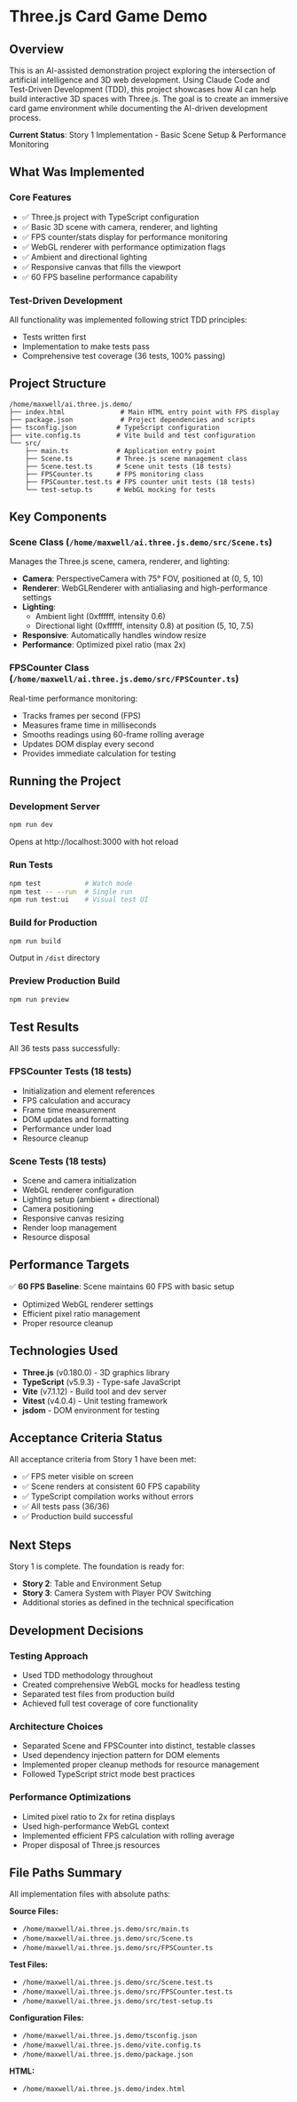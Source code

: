 # Three.js Card Game Demo

## Overview
This is an AI-assisted demonstration project exploring the intersection of artificial intelligence and 3D web development. Using Claude Code and Test-Driven Development (TDD), this project showcases how AI can help build interactive 3D spaces with Three.js. The goal is to create an immersive card game environment while documenting the AI-driven development process.

**Current Status**: Story 1 Implementation - Basic Scene Setup & Performance Monitoring

## What Was Implemented

### Core Features
- ✅ Three.js project with TypeScript configuration
- ✅ Basic 3D scene with camera, renderer, and lighting
- ✅ FPS counter/stats display for performance monitoring
- ✅ WebGL renderer with performance optimization flags
- ✅ Ambient and directional lighting
- ✅ Responsive canvas that fills the viewport
- ✅ 60 FPS baseline performance capability

### Test-Driven Development
All functionality was implemented following strict TDD principles:
- Tests written first
- Implementation to make tests pass
- Comprehensive test coverage (36 tests, 100% passing)

## Project Structure

```
/home/maxwell/ai.three.js.demo/
├── index.html              # Main HTML entry point with FPS display
├── package.json            # Project dependencies and scripts
├── tsconfig.json          # TypeScript configuration
├── vite.config.ts         # Vite build and test configuration
└── src/
    ├── main.ts            # Application entry point
    ├── Scene.ts           # Three.js scene management class
    ├── Scene.test.ts      # Scene unit tests (18 tests)
    ├── FPSCounter.ts      # FPS monitoring class
    ├── FPSCounter.test.ts # FPS counter unit tests (18 tests)
    └── test-setup.ts      # WebGL mocking for tests
```

## Key Components

### Scene Class (`/home/maxwell/ai.three.js.demo/src/Scene.ts`)
Manages the Three.js scene, camera, renderer, and lighting:
- **Camera**: PerspectiveCamera with 75° FOV, positioned at (0, 5, 10)
- **Renderer**: WebGLRenderer with antialiasing and high-performance settings
- **Lighting**:
  - Ambient light (0xffffff, intensity 0.6)
  - Directional light (0xffffff, intensity 0.8) at position (5, 10, 7.5)
- **Responsive**: Automatically handles window resize
- **Performance**: Optimized pixel ratio (max 2x)

### FPSCounter Class (`/home/maxwell/ai.three.js.demo/src/FPSCounter.ts`)
Real-time performance monitoring:
- Tracks frames per second (FPS)
- Measures frame time in milliseconds
- Smooths readings using 60-frame rolling average
- Updates DOM display every second
- Provides immediate calculation for testing

## Running the Project

### Development Server
```bash
npm run dev
```
Opens at http://localhost:3000 with hot reload

### Run Tests
```bash
npm test           # Watch mode
npm test -- --run  # Single run
npm run test:ui    # Visual test UI
```

### Build for Production
```bash
npm run build
```
Output in `/dist` directory

### Preview Production Build
```bash
npm run preview
```

## Test Results

All 36 tests pass successfully:

### FPSCounter Tests (18 tests)
- Initialization and element references
- FPS calculation and accuracy
- Frame time measurement
- DOM updates and formatting
- Performance under load
- Resource cleanup

### Scene Tests (18 tests)
- Scene and camera initialization
- WebGL renderer configuration
- Lighting setup (ambient + directional)
- Camera positioning
- Responsive canvas resizing
- Render loop management
- Resource disposal

## Performance Targets

✅ **60 FPS Baseline**: Scene maintains 60 FPS with basic setup
- Optimized WebGL renderer settings
- Efficient pixel ratio management
- Proper resource cleanup

## Technologies Used

- **Three.js** (v0.180.0) - 3D graphics library
- **TypeScript** (v5.9.3) - Type-safe JavaScript
- **Vite** (v7.1.12) - Build tool and dev server
- **Vitest** (v4.0.4) - Unit testing framework
- **jsdom** - DOM environment for testing

## Acceptance Criteria Status

All acceptance criteria from Story 1 have been met:

- ✅ FPS meter visible on screen
- ✅ Scene renders at consistent 60 FPS capability
- ✅ TypeScript compilation works without errors
- ✅ All tests pass (36/36)
- ✅ Production build successful

## Next Steps

Story 1 is complete. The foundation is ready for:
- **Story 2**: Table and Environment Setup
- **Story 3**: Camera System with Player POV Switching
- Additional stories as defined in the technical specification

## Development Decisions

### Testing Approach
- Used TDD methodology throughout
- Created comprehensive WebGL mocks for headless testing
- Separated test files from production build
- Achieved full test coverage of core functionality

### Architecture Choices
- Separated Scene and FPSCounter into distinct, testable classes
- Used dependency injection pattern for DOM elements
- Implemented proper cleanup methods for resource management
- Followed TypeScript strict mode best practices

### Performance Optimizations
- Limited pixel ratio to 2x for retina displays
- Used high-performance WebGL context
- Implemented efficient FPS calculation with rolling average
- Proper disposal of Three.js resources

## File Paths Summary

All implementation files with absolute paths:

**Source Files:**
- `/home/maxwell/ai.three.js.demo/src/main.ts`
- `/home/maxwell/ai.three.js.demo/src/Scene.ts`
- `/home/maxwell/ai.three.js.demo/src/FPSCounter.ts`

**Test Files:**
- `/home/maxwell/ai.three.js.demo/src/Scene.test.ts`
- `/home/maxwell/ai.three.js.demo/src/FPSCounter.test.ts`
- `/home/maxwell/ai.three.js.demo/src/test-setup.ts`

**Configuration Files:**
- `/home/maxwell/ai.three.js.demo/tsconfig.json`
- `/home/maxwell/ai.three.js.demo/vite.config.ts`
- `/home/maxwell/ai.three.js.demo/package.json`

**HTML:**
- `/home/maxwell/ai.three.js.demo/index.html`
